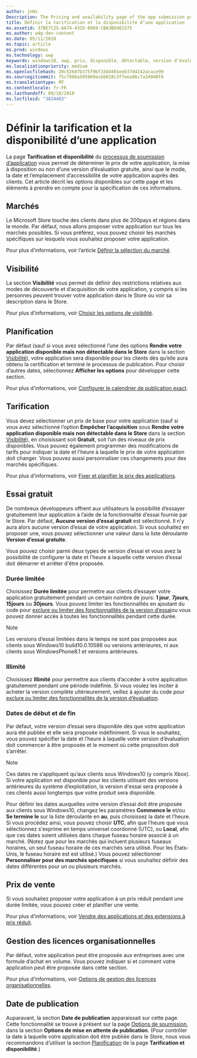 ```yaml
---
author: jnHs
Description: The Pricing and availability page of the app submission process lets you determine how much your app will cost, whether you'll offer a free trial, and how, when, and where it will be available to customers.
title: Définir la tarification et la disponibilité d’une application
ms.assetid: 37BE7C25-AA74-43CD-8969-CBA3BD481575
ms.author: wdg-dev-content
ms.date: 05/11/2018
ms.topic: article
ms.prod: windows
ms.technology: uwp
keywords: windows10, uwp, prix, disponible, détectable, version d’évaluation gratuite, versions d’évaluation, applications, date de publication
ms.localizationpriority: medium
ms.openlocfilehash: 20c52687b375f9bf33dd491eeb37d4142acace99
ms.sourcegitcommit: f5cf806a595969ecbb018c3f7eea86c7a34940f6
ms.translationtype: MT
ms.contentlocale: fr-FR
ms.lasthandoff: 09/10/2018
ms.locfileid: "3824463"
---
```

# <a name="set-app-pricing-and-availability"></a>Définir la tarification et la disponibilité d’une application


La page **Tarification et disponibilité** du [processus de soumission d’application](app-submissions.md) vous permet de déterminer le prix de votre application, la mise à disposition ou non d’une version d’évaluation gratuite, ainsi que le mode, la date et l’emplacement d’accessibilité de votre application auprès des clients. Cet article décrit les options disponibles sur cette page et les éléments à prendre en compte pour la spécification de ces informations.


## <a name="markets"></a>Marchés

Le Microsoft Store touche des clients dans plus de 200pays et régions dans le monde. Par défaut, nous allons proposer votre application sur tous les marchés possibles. Si vous préférez, vous pouvez choisir les marchés spécifiques sur lesquels vous souhaitez proposer votre application. 

Pour plus d’informations, voir l’article [Définir la sélection du marché](define-pricing-and-market-selection.md).


## <a name="visibility"></a>Visibilité

La section **Visibilité** vous permet de définir des restrictions relatives aux modes de découverte et d’acquisition de votre application, y compris si les personnes peuvent trouver votre application dans le Store ou voir sa description dans le Store.

Pour plus d’informations, voir [Choisir les options de visibilité](choose-visibility-options.md).


## <a name="schedule"></a>Planification

Par défaut (sauf si vous avez sélectionné l’une des options **Rendre votre application disponible mais non détectable dans le Store** dans la section [Visibilité](choose-visibility-options.md#discoverability)), votre application sera disponible pour les clients dès qu’elle aura obtenu la certification et terminé le processus de publication. Pour choisir d’autres dates, sélectionnez **Afficher les options** pour développer cette section. 

Pour plus d’informations, voir [Configurer le calendrier de publication exact](configure-precise-release-scheduling.md).


## <a name="pricing"></a>Tarification

Vous devez sélectionner un prix de base pour votre application (sauf si vous avez sélectionné l’option **Empêcher l’acquisition** sous **Rendre votre application disponible mais non détectable dans le Store** dans la section [Visibilité](choose-visibility-options.md#discoverability)), en choisissant soit **Gratuit**, soit l’un des niveaux de prix disponibles. Vous pouvez également programmer des modifications de tarifs pour indiquer la date et l'heure à laquelle le prix de votre application doit changer. Vous pouvez aussi personnaliser ces changements pour des marchés spécifiques. 

Pour plus d’informations, voir [Fixer et planifier le prix des applications](set-and-schedule-app-pricing.md).


## <a name="free-trial"></a>Essai gratuit

De nombreux développeurs offrent aux utilisateurs la possibilité d’essayer gratuitement leur application à l’aide de la fonctionnalité d’essai fournie par le Store. Par défaut, **Aucune version d’essai gratuit** est sélectionné. Il n’y aura alors aucune version d’essai de votre application. Si vous souhaitez en proposer une, vous pouvez sélectionner une valeur dans la liste déroulante **Version d’essai gratuite**.

Vous pouvez choisir parmi deux types de version d’essai et vous avez la possibilité de configurer la date et l’heure à laquelle cette version d’essai doit démarrer et arrêter d'être proposée.

### <a name="time-limited"></a>Durée limitée

Choisissez **Durée limitée** pour permettre aux clients d’essayer votre application gratuitement pendant un certain nombre de jours: **1 jour**, **7jours**, **15jours** ou **30jours**. Vous pouvez limiter les fonctionnalités en ajoutant du code pour [exclure ou limiter des fonctionnalités de la version d’essai](../monetize/in-app-purchases-and-trials.md)ou vous pouvez donner accès à toutes les fonctionnalités pendant cette durée. 
> [!NOTE]
> Les versions d’essai limitées dans le temps ne sont pas proposées aux clients sous Windows10 build10.0.10586 ou versions antérieures, ni aux clients sous WindowsPhone8.1 et versions antérieures.

### <a name="unlimited"></a>Illimité

Choisissez **Illimité** pour permettre aux clients d’accéder à votre application gratuitement pendant une période indéfinie. Si vous voulez les inciter à acheter la version complète ultérieurement, veillez à ajouter du code pour [exclure ou limiter des fonctionnalités de la version d’évaluation](../monetize/in-app-purchases-and-trials.md).

### <a name="start-and-end-dates"></a>Dates de début et de fin

Par défaut, votre version d’essai sera disponible dès que votre application aura été publiée et elle sera proposée indéfiniment. Si vous le souhaitez, vous pouvez spécifier la date et l’heure à laquelle votre version d’évaluation doit commencer à être proposée et le moment où cette proposition doit s’arrêter. 

>[!NOTE]
> Ces dates ne s’appliquent qu’aux clients sous Windows10 (y compris Xbox). Si votre application est disponible pour les clients utilisant des versions antérieures du système d’exploitation, la version d'essai sera proposée à ces clients aussi longtemps que votre produit sera disponible. 

Pour définir les dates auxquelles votre version d’essai doit être proposée aux clients sous Windows10, changez les paramètres **Commence le** et/ou **Se termine le** sur la liste déroulante en **au**, puis choisissez la date et l’heure. Si vous procédez ainsi, vous pouvez choisir **UTC**, afin que l’heure que vous sélectionnez s'exprime en temps universel coordonné (UTC), ou **Local**, afin que ces dates soient utilisées dans chaque fuseau horaire associé à un marché. (Notez que pour les marchés qui incluent plusieurs fuseaux horaires, un seul fuseau horaire de ces marchés sera utilisé. Pour les États-Unis, le fuseau horaire est est utilisé.) Vous pouvez sélectionner **Personnaliser pour des marchés spécifiques** si vous souhaitez définir des dates différentes pour un ou plusieurs marchés.


## <a name="sale-pricing"></a>Prix de vente

Si vous souhaitez proposer votre application à un prix réduit pendant une durée limitée, vous pouvez créer et planifier une vente.

Pour plus d’informations, voir [Vendre des applications et des extensions à prix réduit](put-apps-and-add-ons-on-sale.md).


## <a name="organizational-licensing"></a>Gestion des licences organisationnelles

Par défaut, votre application peut être proposée aux entreprises avec une formule d’achat en volume. Vous pouvez indiquer si et comment votre application peut être proposée dans cette section.

Pour plus d’informations, voir [Options de gestion des licences organisationnelles](organizational-licensing.md).


## <a name="publish-date"></a>Date de publication

Auparavant, la section **Date de publication** apparaissait sur cette page. Cette fonctionnalité se trouve à présent sur la page [Options de soumission](manage-submission-options.md), dans la section **Options de mise en attente de publication**. (Pour contrôler la date à laquelle votre application doit être publiée dans le Store, nous vous recommandons d’utiliser la section [Planification](configure-precise-release-scheduling.md) de la page **Tarification et disponibilité**.)


